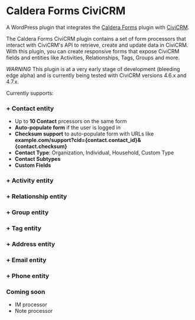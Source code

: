 # Caldera Forms CiviCRM

A WordPress plugin that integrates the [Caldera Forms](https://wordpress.org/plugins/caldera-forms/ "Caldera Forms WordPress plugin") plugin with [CiviCRM](https://civicrm.org/ "Open Source CRM").

The Caldera Forms CiviCRM plugin contains a set of form processors that interact with CiviCRM's API to retrieve, create and update data in CiviCRM. With this plugin, you can create responsive forms that expose CiviCRM fields and entities like Activities, Relationships, Tags, Groups and more.

*WARNING* This plugin is at a very early stage of development (bleeding edge alpha) and is currently being tested with CiviCRM versions 4.6.x and 4.7.x.

Currently supports:

### + Contact entity
* Up to **10 Contact** prcessors on the same form
* **Auto-populate form** if the user is logged in
* **Checksum support** to auto-populate form with URLs like **example.com/support?cid={contact.contact_id}&{contact.checksum}**
* **Contact Type**: Organization, Individual, Household, Custom Type
* **Contact Subtypes**
* **Custom Fields**

### + Activity entity
### + Relationship entity
### + Group entity
### + Tag entity
### + Address entity
### + Email entity
### + Phone entity

### Coming soon
+ IM processor
+ Note processor
